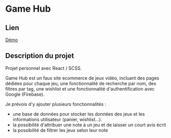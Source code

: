 # Game Hub

## Lien 

[Démo](https://gamehub-clementbartholome.netlify.app/)

## Description du projet

Projet personnel avec React / SCSS. 

Game Hub est un faux site ecommerce de jeux vidéo, incluant des pages dédiées pour chaque jeu, une fonctionnalité de recherche par nom, des filtres par tag, une wishlist et une fonctionnalité d'authentification avec Google (Firebase).

Je prévois d'y ajouter plusieurs fonctionnalités : 

- une base de données pour stocker les données des jeux et les informations utilisateur (panier, wishlist...).
- la possibilité d'attribuer une note à un jeu et de laisser un court avis écrit
- la possibilité de filtrer les jeux selon leur note
